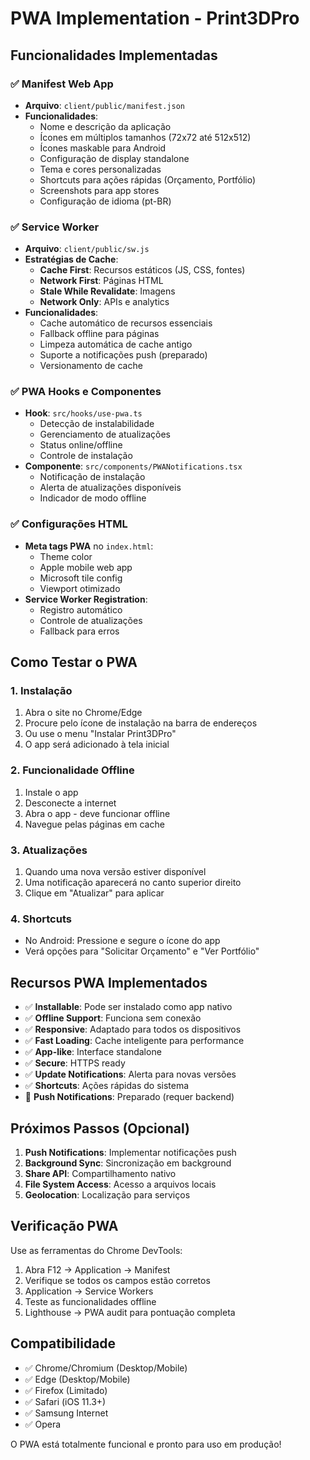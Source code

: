 # PWA Implementation - Print3DPro

## Funcionalidades Implementadas

### ✅ Manifest Web App
- **Arquivo**: `client/public/manifest.json`
- **Funcionalidades**:
  - Nome e descrição da aplicação
  - Ícones em múltiplos tamanhos (72x72 até 512x512)
  - Ícones maskable para Android
  - Configuração de display standalone
  - Tema e cores personalizadas
  - Shortcuts para ações rápidas (Orçamento, Portfólio)
  - Screenshots para app stores
  - Configuração de idioma (pt-BR)

### ✅ Service Worker
- **Arquivo**: `client/public/sw.js`
- **Estratégias de Cache**:
  - **Cache First**: Recursos estáticos (JS, CSS, fontes)
  - **Network First**: Páginas HTML
  - **Stale While Revalidate**: Imagens
  - **Network Only**: APIs e analytics
- **Funcionalidades**:
  - Cache automático de recursos essenciais
  - Fallback offline para páginas
  - Limpeza automática de cache antigo
  - Suporte a notificações push (preparado)
  - Versionamento de cache

### ✅ PWA Hooks e Componentes
- **Hook**: `src/hooks/use-pwa.ts`
  - Detecção de instalabilidade
  - Gerenciamento de atualizações
  - Status online/offline
  - Controle de instalação
- **Componente**: `src/components/PWANotifications.tsx`
  - Notificação de instalação
  - Alerta de atualizações disponíveis
  - Indicador de modo offline

### ✅ Configurações HTML
- **Meta tags PWA** no `index.html`:
  - Theme color
  - Apple mobile web app
  - Microsoft tile config
  - Viewport otimizado
- **Service Worker Registration**:
  - Registro automático
  - Controle de atualizações
  - Fallback para erros

## Como Testar o PWA

### 1. Instalação
1. Abra o site no Chrome/Edge
2. Procure pelo ícone de instalação na barra de endereços
3. Ou use o menu "Instalar Print3DPro"
4. O app será adicionado à tela inicial

### 2. Funcionalidade Offline
1. Instale o app
2. Desconecte a internet
3. Abra o app - deve funcionar offline
4. Navegue pelas páginas em cache

### 3. Atualizações
1. Quando uma nova versão estiver disponível
2. Uma notificação aparecerá no canto superior direito
3. Clique em "Atualizar" para aplicar

### 4. Shortcuts
- No Android: Pressione e segure o ícone do app
- Verá opções para "Solicitar Orçamento" e "Ver Portfólio"

## Recursos PWA Implementados

- ✅ **Installable**: Pode ser instalado como app nativo
- ✅ **Offline Support**: Funciona sem conexão
- ✅ **Responsive**: Adaptado para todos os dispositivos
- ✅ **Fast Loading**: Cache inteligente para performance
- ✅ **App-like**: Interface standalone
- ✅ **Secure**: HTTPS ready
- ✅ **Update Notifications**: Alerta para novas versões
- ✅ **Shortcuts**: Ações rápidas do sistema
- 🔄 **Push Notifications**: Preparado (requer backend)

## Próximos Passos (Opcional)

1. **Push Notifications**: Implementar notificações push
2. **Background Sync**: Sincronização em background
3. **Share API**: Compartilhamento nativo
4. **File System Access**: Acesso a arquivos locais
5. **Geolocation**: Localização para serviços

## Verificação PWA

Use as ferramentas do Chrome DevTools:
1. Abra F12 → Application → Manifest
2. Verifique se todos os campos estão corretos
3. Application → Service Workers
4. Teste as funcionalidades offline
5. Lighthouse → PWA audit para pontuação completa

## Compatibilidade

- ✅ Chrome/Chromium (Desktop/Mobile)
- ✅ Edge (Desktop/Mobile)
- ✅ Firefox (Limitado)
- ✅ Safari (iOS 11.3+)
- ✅ Samsung Internet
- ✅ Opera

O PWA está totalmente funcional e pronto para uso em produção!